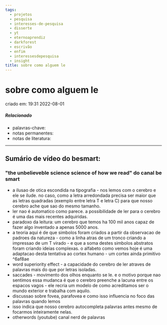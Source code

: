 ```yaml
---
tags:
  - projetos
  - pesquisa
  - interesses-de-pesquisa
  - disserte
  - yt
  - eternoaprendiz
  - darkforest
  - escrivão
  - enfim
  - interessesdepesquisa
  - insight
title: sobre como alguem le
---
```


# sobre como alguem le

criado em: 19:31 2022-08-01

##### Relacionado

- palavras-chave: 
- notas permanentes: 
- notas de literatura: 

---

## Sumário de vídeo do besmart:

### "the unbelieveble science science of how we read" do canal **be smart**

- a ilusao de otica escondida na tipografia - nos lemos com o cerebro e ele se ilude. no caso, como a letra arredondada precisa ser maior que as letras quadradas (exemplo entre letra T e letra C) para que nosso cerebro ache que sao do mesmo tamanho.
- ler nao é automatico como parece. a possibilidade de ler para o cerebro é uma das mais recentes adquiridas.
- paradoxo da leitura: um cerebro que temos ha 100 mil anos capaz de fazer algo inventado a apenas 5000 anos. 
- a teoria aqui é de que simbolos foram criados a partir da observacao de padroes da natureza - como a linha atras de um tronco criando a impressao de um T virado - e que a soma destes simbolos abstratos foram criando ideias complexas. o alfabeto como vemos hoje é uma adaptacao desta tentativa ao cortex humano - um cortex ainda primitivo ^6af8ae
- word superiority effect - a capacidade do cerebro de ler atraves de palavras mais do que por letras isoladas.
- saccades - movimento dos olhos enquanto se le. e o motivo porque nao sentimos essa mudanca é que o cerebro preenche a lacuna entre os espacos vagos - ele recria um modelo de como acreditamos ser o mundo exterior e trabalha com aquilo.
- discussao sobre fovea, parafovea e como isso influencia no foco das palavras quando lemos
- isso indica que nosso cerebro autocompleta palavras antes mesmo de focarmos inteiramente nelas. 
- otherwords (youtube) canal nerd de palavras
 

